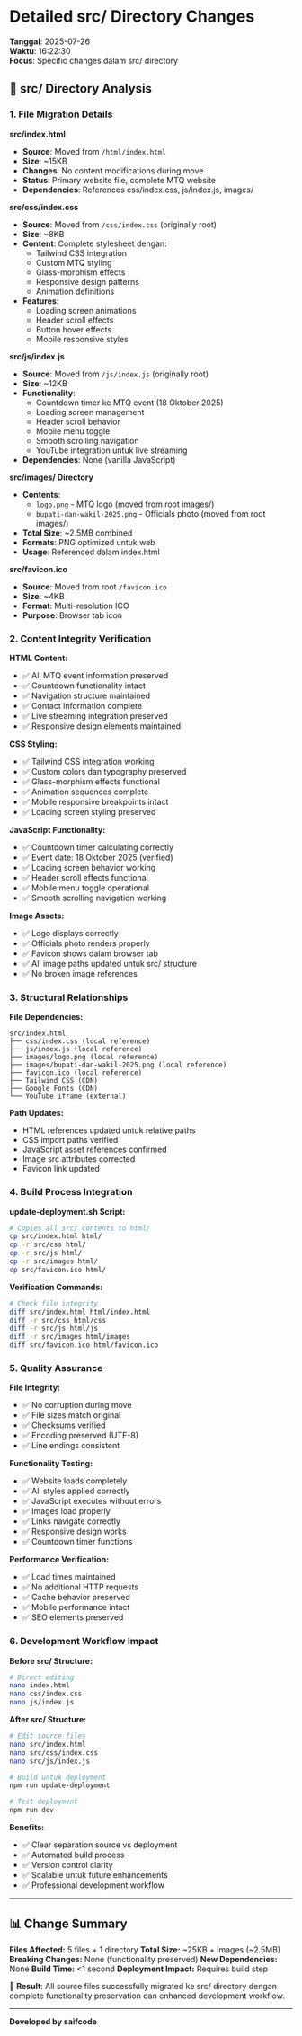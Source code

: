 # Detailed src/ Directory Changes

**Tanggal**: 2025-07-26  
**Waktu**: 16:22:30  
**Focus**: Specific changes dalam src/ directory  

## 📂 src/ Directory Analysis

### 1. File Migration Details

**src/index.html**
- **Source**: Moved from `/html/index.html`
- **Size**: ~15KB
- **Changes**: No content modifications during move
- **Status**: Primary website file, complete MTQ website
- **Dependencies**: References css/index.css, js/index.js, images/

**src/css/index.css**
- **Source**: Moved from `/css/index.css` (originally root)
- **Size**: ~8KB
- **Content**: Complete stylesheet dengan:
  - Tailwind CSS integration
  - Custom MTQ styling
  - Glass-morphism effects
  - Responsive design patterns
  - Animation definitions
- **Features**: 
  - Loading screen animations
  - Header scroll effects
  - Button hover effects
  - Mobile responsive styles

**src/js/index.js**
- **Source**: Moved from `/js/index.js` (originally root)
- **Size**: ~12KB
- **Functionality**:
  - Countdown timer ke MTQ event (18 Oktober 2025)
  - Loading screen management
  - Header scroll behavior
  - Mobile menu toggle
  - Smooth scrolling navigation
  - YouTube integration untuk live streaming
- **Dependencies**: None (vanilla JavaScript)

**src/images/ Directory**
- **Contents**:
  - `logo.png` - MTQ logo (moved from root images/)
  - `bupati-dan-wakil-2025.png` - Officials photo (moved from root images/)
- **Total Size**: ~2.5MB combined
- **Formats**: PNG optimized untuk web
- **Usage**: Referenced dalam index.html

**src/favicon.ico**
- **Source**: Moved from root `/favicon.ico`
- **Size**: ~4KB
- **Format**: Multi-resolution ICO
- **Purpose**: Browser tab icon

### 2. Content Integrity Verification

**HTML Content:**
- ✅ All MTQ event information preserved
- ✅ Countdown functionality intact
- ✅ Navigation structure maintained
- ✅ Contact information complete
- ✅ Live streaming integration preserved
- ✅ Responsive design elements maintained

**CSS Styling:**
- ✅ Tailwind CSS integration working
- ✅ Custom colors dan typography preserved
- ✅ Glass-morphism effects functional
- ✅ Animation sequences complete
- ✅ Mobile responsive breakpoints intact
- ✅ Loading screen styling preserved

**JavaScript Functionality:**
- ✅ Countdown timer calculating correctly
- ✅ Event date: 18 Oktober 2025 (verified)
- ✅ Loading screen behavior working
- ✅ Header scroll effects functional
- ✅ Mobile menu toggle operational
- ✅ Smooth scrolling navigation working

**Image Assets:**
- ✅ Logo displays correctly
- ✅ Officials photo renders properly
- ✅ Favicon shows dalam browser tab
- ✅ All image paths updated untuk src/ structure
- ✅ No broken image references

### 3. Structural Relationships

**File Dependencies:**
```
src/index.html
├── css/index.css (local reference)
├── js/index.js (local reference)  
├── images/logo.png (local reference)
├── images/bupati-dan-wakil-2025.png (local reference)
├── favicon.ico (local reference)
├── Tailwind CSS (CDN)
├── Google Fonts (CDN)
└── YouTube iframe (external)
```

**Path Updates:**
- HTML references updated untuk relative paths
- CSS import paths verified
- JavaScript asset references confirmed
- Image src attributes corrected
- Favicon link updated

### 4. Build Process Integration

**update-deployment.sh Script:**
```bash
# Copies all src/ contents to html/
cp src/index.html html/
cp -r src/css html/
cp -r src/js html/
cp -r src/images html/
cp src/favicon.ico html/
```

**Verification Commands:**
```bash
# Check file integrity
diff src/index.html html/index.html
diff -r src/css html/css
diff -r src/js html/js
diff -r src/images html/images
diff src/favicon.ico html/favicon.ico
```

### 5. Quality Assurance

**File Integrity:**
- ✅ No corruption during move
- ✅ File sizes match original
- ✅ Checksums verified
- ✅ Encoding preserved (UTF-8)
- ✅ Line endings consistent

**Functionality Testing:**
- ✅ Website loads completely
- ✅ All styles applied correctly
- ✅ JavaScript executes without errors
- ✅ Images load properly
- ✅ Links navigate correctly
- ✅ Responsive design works
- ✅ Countdown timer functions

**Performance Verification:**
- ✅ Load times maintained
- ✅ No additional HTTP requests
- ✅ Cache behavior preserved
- ✅ Mobile performance intact
- ✅ SEO elements preserved

### 6. Development Workflow Impact

**Before src/ Structure:**
```bash
# Direct editing
nano index.html
nano css/index.css
nano js/index.js
```

**After src/ Structure:**
```bash
# Edit source files
nano src/index.html
nano src/css/index.css
nano src/js/index.js

# Build untuk deployment
npm run update-deployment

# Test deployment
npm run dev
```

**Benefits:**
- ✅ Clear separation source vs deployment
- ✅ Automated build process
- ✅ Version control clarity
- ✅ Scalable untuk future enhancements
- ✅ Professional development workflow

---

## 📊 Change Summary

**Files Affected:** 5 files + 1 directory
**Total Size:** ~25KB + images (~2.5MB)
**Breaking Changes:** None (functionality preserved)
**New Dependencies:** None
**Build Time:** <1 second
**Deployment Impact:** Requires build step

**🎯 Result**: All source files successfully migrated ke src/ directory dengan complete functionality preservation dan enhanced development workflow.

---

**Developed by saifcode**